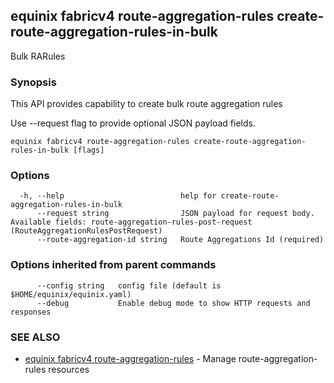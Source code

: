 ## equinix fabricv4 route-aggregation-rules create-route-aggregation-rules-in-bulk

Bulk RARules

### Synopsis

This API provides capability to create bulk route aggregation rules

Use --request flag to provide optional JSON payload fields.

```
equinix fabricv4 route-aggregation-rules create-route-aggregation-rules-in-bulk [flags]
```

### Options

```
  -h, --help                          help for create-route-aggregation-rules-in-bulk
      --request string                JSON payload for request body. Available fields: route-aggregation-rules-post-request (RouteAggregationRulesPostRequest)
      --route-aggregation-id string   Route Aggregations Id (required)
```

### Options inherited from parent commands

```
      --config string   config file (default is $HOME/equinix/equinix.yaml)
      --debug           Enable debug mode to show HTTP requests and responses
```

### SEE ALSO

* [equinix fabricv4 route-aggregation-rules](equinix_fabricv4_route-aggregation-rules.md)	 - Manage route-aggregation-rules resources

